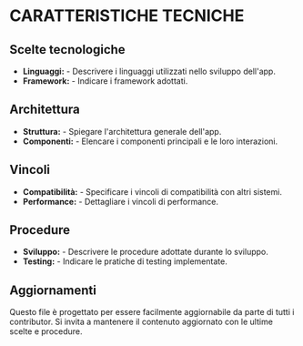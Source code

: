# CARATTERISTICHE TECNICHE

## Scelte tecnologiche
- **Linguaggi:** - Descrivere i linguaggi utilizzati nello sviluppo dell'app.
- **Framework:** - Indicare i framework adottati.

## Architettura
- **Struttura:** - Spiegare l'architettura generale dell'app.
- **Componenti:** - Elencare i componenti principali e le loro interazioni.

## Vincoli
- **Compatibilità:** - Specificare i vincoli di compatibilità con altri sistemi.
- **Performance:** - Dettagliare i vincoli di performance.

## Procedure
- **Sviluppo:** - Descrivere le procedure adottate durante lo sviluppo.
- **Testing:** - Indicare le pratiche di testing implementate.

## Aggiornamenti
Questo file è progettato per essere facilmente aggiornabile da parte di tutti i contributor. Si invita a mantenere il contenuto aggiornato con le ultime scelte e procedure.
